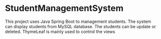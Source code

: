 # StudentManagementSystem
This project uses Java Spring Boot to management students. The system can display students from MySQL database. The students can be update or deleted. ThymeLeaf is mainly used to control the views
